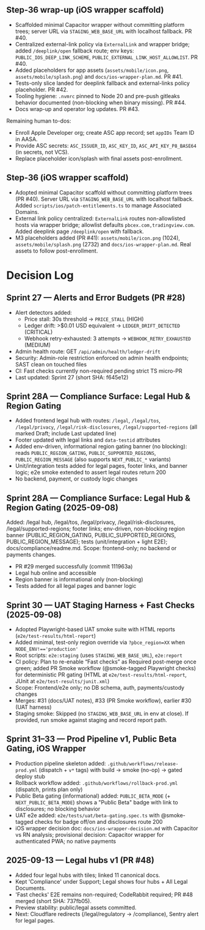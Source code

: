 ## Step-36 wrap-up (iOS wrapper scaffold)

- Scaffolded minimal Capacitor wrapper without committing platform trees; server URL via `STAGING_WEB_BASE_URL` with localhost fallback. PR #40.
- Centralized external-link policy via `ExternalLink` and wrapper bridge; added `/deeplink/open` fallback route; env keys: `PUBLIC_IOS_DEEP_LINK_SCHEME`, `PUBLIC_EXTERNAL_LINK_HOST_ALLOWLIST`. PR #40.
- Added placeholders for app assets (`assets/mobile/icon.png`, `assets/mobile/splash.png`) and `docs/ios-wrapper-plan.md`. PR #41.
- Tests-only slice landed for deeplink fallback and external-links policy placeholder. PR #42.
- Tooling hygiene: `.nvmrc` pinned to Node 20 and pre-push gitleaks behavior documented (non-blocking when binary missing). PR #44.
- Docs wrap-up and operator log updates. PR #43.

Remaining human to-dos:

- Enroll Apple Developer org; create ASC app record; set `appIDs` Team ID in AASA.
- Provide ASC secrets: `ASC_ISSUER_ID`, `ASC_KEY_ID`, `ASC_API_KEY_P8_BASE64` (in secrets, not VCS).
- Replace placeholder icon/splash with final assets post-enrollment.

## Step-36 (iOS wrapper scaffold)

- Adopted minimal Capacitor scaffold without committing platform trees (PR #40). Server URL via `STAGING_WEB_BASE_URL` with localhost fallback. Added `scripts/ios/patch-entitlements.ts` to manage Associated Domains.
- External link policy centralized: `ExternalLink` routes non-allowlisted hosts via wrapper bridge; allowlist defaults `pbcex.com,tradingview.com`. Added deeplink page `/deeplink/open` with fallback.
- M3 placeholders added (PR #41): `assets/mobile/icon.png` (1024), `assets/mobile/splash.png` (2732) and `docs/ios-wrapper-plan.md`. Real assets to follow post-enrollment.

# Decision Log

## Sprint 27 — Alerts and Error Budgets (PR #28)

- Alert detectors added:
  - Price stall: 30s threshold → `PRICE_STALL` (HIGH)
  - Ledger drift: >$0.01 USD equivalent → `LEDGER_DRIFT_DETECTED` (CRITICAL)
  - Webhook retry-exhausted: 3 attempts → `WEBHOOK_RETRY_EXHAUSTED` (MEDIUM)
- Admin health route: GET `/api/admin/health/ledger-drift`
- Security: Admin-role restriction enforced on admin health endpoints; SAST clean on touched files
- CI: Fast checks currently non-required pending strict TS micro-PR
- Last updated: Sprint 27 (short SHA: f645e12)

## Sprint 28A — Compliance Surface: Legal Hub & Region Gating

- Added frontend legal hub with routes: `/legal`, `/legal/tos`, `/legal/privacy`, `/legal/risk-disclosures`, `/legal/supported-regions` (all marked Draft; include Last updated line)
- Footer updated with legal links and `data-testid` attributes
- Added env-driven, informational region gating banner (no blocking): reads `PUBLIC_REGION_GATING`, `PUBLIC_SUPPORTED_REGIONS`, `PUBLIC_REGION_MESSAGE` (also supports `NEXT_PUBLIC_*` variants)
- Unit/integration tests added for legal pages, footer links, and banner logic; e2e smoke extended to assert legal routes return 200
- No backend, payment, or custody logic changes

## Sprint 28A — Compliance Surface: Legal Hub & Region Gating (2025-09-08)

Added: /legal hub, /legal/tos, /legal/privacy, /legal/risk-disclosures, /legal/supported-regions; footer links; env-driven, non-blocking region banner (PUBLIC_REGION_GATING, PUBLIC_SUPPORTED_REGIONS, PUBLIC_REGION_MESSAGE); tests (unit/integration + light E2E); docs/compliance/readme.md. Scope: frontend-only; no backend or payments changes.

- PR #29 merged successfully (commit 111963a)
- Legal hub online and accessible
- Region banner is informational only (non-blocking)
- Tests added for all legal pages and banner logic

## Sprint 30 — UAT Staging Harness + Fast Checks (2025-09-08)

- Adopted Playwright-based UAT smoke suite with HTML reports (`e2e/test-results/html-report`)
- Added minimal, test-only region override via `?pbce_region=XX` when `NODE_ENV!=='production'`
- Root scripts: `e2e:staging` (uses `STAGING_WEB_BASE_URL`), `e2e:report`
- CI policy: Plan to re-enable “Fast checks” as Required post-merge once green; added PR Smoke workflow (@smoke-tagged Playwright checks) for deterministic PR gating (HTML at `e2e/test-results/html-report`, JUnit at `e2e/test-results/junit.xml`)
- Scope: Frontend/e2e only; no DB schema, auth, payments/custody changes
- Merges: #31 (docs/UAT notes), #33 (PR Smoke workflow), earlier #30 (UAT harness)
- Staging smoke: Skipped (no `STAGING_WEB_BASE_URL` in env at close). If provided, run smoke against staging and record report path.

## Sprint 31–33 — Prod Pipeline v1, Public Beta Gating, iOS Wrapper

- Production pipeline skeleton added: `.github/workflows/release-prod.yml` (dispatch + `v*` tags) with build → smoke (no-op) → gated deploy stub
- Rollback workflow added: `.github/workflows/rollback-prod.yml` (dispatch, prints plan only)
- Public Beta gating (informational) added: `PUBLIC_BETA_MODE` (+ `NEXT_PUBLIC_BETA_MODE`) shows a "Public Beta" badge with link to disclosures; no blocking behavior
- UAT e2e added: `e2e/tests/uat/beta-gating.spec.ts` with @smoke-tagged checks for badge off/on and disclosures route 200
- iOS wrapper decision doc: `docs/ios-wrapper-decision.md` with Capacitor vs RN analysis; provisional decision: Capacitor wrapper for authenticated PWA; no native payments

## 2025-09-13 — Legal hubs v1 (PR #48)

- Added four legal hubs with tiles; linked 11 canonical docs.
- Kept 'Compliance' under Support; Legal shows four hubs + All Legal Documents.
- 'Fast checks' E2E remains non-required; CodeRabbit required; PR #48 merged (short SHA: 737fb05).
- Preview stability: public/legal assets committed.
- Next: Cloudflare redirects (/legal/regulatory → /compliance), Sentry alert for legal pages.
